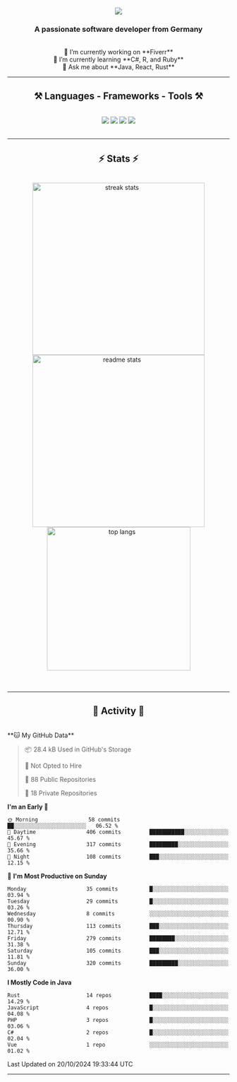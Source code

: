 <h1 align="center">
    <img src="https://readme-typing-svg.herokuapp.com/?font=Righteous&size=35&center=true&vCenter=true&width=500&height=70&duration=4000&lines=Hi+There!+👋;+I'm+Luan+S.!;" />
</h1>

<h3 align="center">A passionate software developer from Germany</h3>

<br/>

<div align="center">
    🔭 I’m currently working on **Fiverr**<br/>
    🌱 I’m currently learning **C#, R, and Ruby**<br/>
    💬 Ask me about **Java, React, Rust**<br/>
</div>

<hr/>

<h2 align="center">⚒️ Languages - Frameworks - Tools ⚒️</h2>
<br/>
<div align="center">
    <img src="https://skillicons.dev/icons?i=react,bootstrap,rust,html,css,github,figma,tailwind,git,r,php,postman" />
    <img src="https://skillicons.dev/icons?i=gradle,ruby,scala,go,postgres,redis,rabbitmq,gradle,java,nextjs,mysql,flask" />
    <img src="https://skillicons.dev/icons?i=angular,vite,vim,bun,c,discordjs,docker,flutter,sqlite,maven,nginx,npm" />
    <img src="https://skillicons.dev/icons?i=nodejs,python,javascript,typescript,kubernetes,firebase,mongodb,c" />
</div>
<br/>
<hr/>

<h2 align="center">⚡ Stats ⚡</h2>
<br/>
<div align="center">
  <img width="390" src="https://github-readme-streak-stats-salesp07.vercel.app/?user=luannndev&count_private=true&theme=react&border_radius=10" alt="streak stats"/>
  <img width="390" src="https://github-readme-stats-salesp07.vercel.app/api?username=luannndev&count_private=true&show_icons=true&theme=react&rank_icon=github&border_radius=10" alt="readme stats" />
  <br/>
  <img width="325" align="center" src="https://github-readme-stats-salesp07.vercel.app/api/top-langs/?username=luannndev&hide=HTML&langs_count=8&layout=compact&theme=react&border_radius=10&size_weight=0.5&count_weight=0.5&exclude_repo=github-readme-stats" alt="top langs" />
</div>
<br/><br/>

<hr/>

<h2 align="center">🐍 Activity 🐍</h2>
<br/>
<!--START_SECTION:waka-->
**🐱 My GitHub Data** 

> 📦 28.4 kB Used in GitHub's Storage 
 > 
> 🚫 Not Opted to Hire
 > 
> 📜 88 Public Repositories 
 > 
> 🔑 18 Private Repositories 
 > 
**I'm an Early 🐤** 

```text
🌞 Morning                58 commits          ██░░░░░░░░░░░░░░░░░░░░░░░   06.52 % 
🌆 Daytime                406 commits         ███████████░░░░░░░░░░░░░░   45.67 % 
🌃 Evening                317 commits         █████████░░░░░░░░░░░░░░░░   35.66 % 
🌙 Night                  108 commits         ███░░░░░░░░░░░░░░░░░░░░░░   12.15 % 
```
📅 **I'm Most Productive on Sunday** 

```text
Monday                   35 commits          █░░░░░░░░░░░░░░░░░░░░░░░░   03.94 % 
Tuesday                  29 commits          █░░░░░░░░░░░░░░░░░░░░░░░░   03.26 % 
Wednesday                8 commits           ░░░░░░░░░░░░░░░░░░░░░░░░░   00.90 % 
Thursday                 113 commits         ███░░░░░░░░░░░░░░░░░░░░░░   12.71 % 
Friday                   279 commits         ████████░░░░░░░░░░░░░░░░░   31.38 % 
Saturday                 105 commits         ███░░░░░░░░░░░░░░░░░░░░░░   11.81 % 
Sunday                   320 commits         █████████░░░░░░░░░░░░░░░░   36.00 % 
```


**I Mostly Code in Java** 

```text
Rust                     14 repos            ████░░░░░░░░░░░░░░░░░░░░░   14.29 % 
JavaScript               4 repos             █░░░░░░░░░░░░░░░░░░░░░░░░   04.08 % 
PHP                      3 repos             █░░░░░░░░░░░░░░░░░░░░░░░░   03.06 % 
C#                       2 repos             █░░░░░░░░░░░░░░░░░░░░░░░░   02.04 % 
Vue                      1 repo              ░░░░░░░░░░░░░░░░░░░░░░░░░   01.02 % 
```




 Last Updated on 20/10/2024 19:33:44 UTC
<!--END_SECTION:waka-->
<hr/>

<br/>
